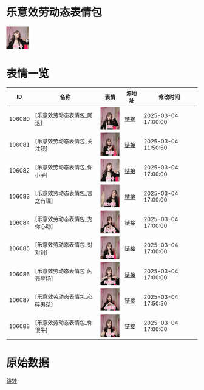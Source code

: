 # 乐意效劳动态表情包

<img src="./cover.png" height="60" alt="cover" />

# 表情一览

|ID|名称|表情|源地址|修改时间|
|----|----|----|----|----|
|106080|[乐意效劳动态表情包_阿这]|<img src="./pic/106080_%5B乐意效劳动态表情包_阿这%5D.gif" height="60" alt="阿这"/>|[链接](https://i0.hdslb.com/bfs/garb/2dbeb320b1bfcb371cf1cd1a50bdb0cffdbece30.gif)|2025-03-04 17:00:00|
|106081|[乐意效劳动态表情包_关注我]|<img src="./pic/106081_%5B乐意效劳动态表情包_关注我%5D.gif" height="60" alt="关注我"/>|[链接](https://i0.hdslb.com/bfs/garb/0ba8697e1eb561e05464ebed8b4d948f3dc335b1.gif)|2025-03-04 11:50:50|
|106082|[乐意效劳动态表情包_你小子]|<img src="./pic/106082_%5B乐意效劳动态表情包_你小子%5D.gif" height="60" alt="你小子"/>|[链接](https://i0.hdslb.com/bfs/garb/7057a4a022deb09c012e97855f1a77e3a640bf8c.gif)|2025-03-04 17:00:00|
|106083|[乐意效劳动态表情包_言之有理]|<img src="./pic/106083_%5B乐意效劳动态表情包_言之有理%5D.gif" height="60" alt="言之有理"/>|[链接](https://i0.hdslb.com/bfs/garb/3184d7904249bccb28a1a1083ce9e1a594269151.gif)|2025-03-04 17:00:00|
|106084|[乐意效劳动态表情包_为你心动]|<img src="./pic/106084_%5B乐意效劳动态表情包_为你心动%5D.gif" height="60" alt="为你心动"/>|[链接](https://i0.hdslb.com/bfs/garb/d8e47564693dcd57c72752b681cb5388ce513e4a.gif)|2025-03-04 17:00:00|
|106085|[乐意效劳动态表情包_对对对]|<img src="./pic/106085_%5B乐意效劳动态表情包_对对对%5D.gif" height="60" alt="对对对"/>|[链接](https://i0.hdslb.com/bfs/garb/a1ce815ba23b31ef5a265607a1c4c414bdd5c3ed.gif)|2025-03-04 17:00:00|
|106086|[乐意效劳动态表情包_闪亮登场]|<img src="./pic/106086_%5B乐意效劳动态表情包_闪亮登场%5D.gif" height="60" alt="闪亮登场"/>|[链接](https://i0.hdslb.com/bfs/garb/48e1847ec18046d6d7beefd996028434949ed7a6.gif)|2025-03-04 17:00:00|
|106087|[乐意效劳动态表情包_心碎男孩]|<img src="./pic/106087_%5B乐意效劳动态表情包_心碎男孩%5D.gif" height="60" alt="心碎男孩"/>|[链接](https://i0.hdslb.com/bfs/garb/6235668af881cdb73d55574d4c38032737ed04ba.gif)|2025-03-04 17:50:50|
|106088|[乐意效劳动态表情包_你很牛]|<img src="./pic/106088_%5B乐意效劳动态表情包_你很牛%5D.gif" height="60" alt="你很牛"/>|[链接](https://i0.hdslb.com/bfs/garb/cb3e2ac2696bd86675db3ab26b28e7c8eefe7ca1.gif)|2025-03-04 17:00:00|

# 原始数据

[跳转](./raw.json)

